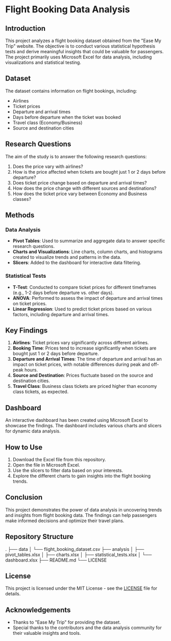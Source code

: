 # Flight Booking Data Analysis

## Introduction
This project analyzes a flight booking dataset obtained from the "Ease My Trip" website. The objective is to conduct various statistical hypothesis tests and derive meaningful insights that could be valuable for passengers. The project primarily uses Microsoft Excel for data analysis, including visualizations and statistical testing.

## Dataset
The dataset contains information on flight bookings, including:
- Airlines
- Ticket prices
- Departure and arrival times
- Days before departure when the ticket was booked
- Travel class (Economy/Business)
- Source and destination cities

## Research Questions
The aim of the study is to answer the following research questions:
1. Does the price vary with airlines?
2. How is the price affected when tickets are bought just 1 or 2 days before departure?
3. Does ticket price change based on departure and arrival times?
4. How does the price change with different sources and destinations?
5. How does the ticket price vary between Economy and Business classes?

## Methods
### Data Analysis
- **Pivot Tables**: Used to summarize and aggregate data to answer specific research questions.
- **Charts and Visualizations**: Line charts, column charts, and histograms created to visualize trends and patterns in the data.
- **Slicers**: Added to the dashboard for interactive data filtering.

### Statistical Tests
- **T-Test**: Conducted to compare ticket prices for different timeframes (e.g., 1-2 days before departure vs. other days).
- **ANOVA**: Performed to assess the impact of departure and arrival times on ticket prices.
- **Linear Regression**: Used to predict ticket prices based on various factors, including departure and arrival times.

## Key Findings
1. **Airlines**: Ticket prices vary significantly across different airlines.
2. **Booking Time**: Prices tend to increase significantly when tickets are bought just 1 or 2 days before departure.
3. **Departure and Arrival Times**: The time of departure and arrival has an impact on ticket prices, with notable differences during peak and off-peak hours.
4. **Source and Destination**: Prices fluctuate based on the source and destination cities.
5. **Travel Class**: Business class tickets are priced higher than economy class tickets, as expected.

## Dashboard
An interactive dashboard has been created using Microsoft Excel to showcase the findings. The dashboard includes various charts and slicers for dynamic data analysis.

## How to Use
1. Download the Excel file from this repository.
2. Open the file in Microsoft Excel.
3. Use the slicers to filter data based on your interests.
4. Explore the different charts to gain insights into the flight booking trends.

## Conclusion
This project demonstrates the power of data analysis in uncovering trends and insights from flight booking data. The findings can help passengers make informed decisions and optimize their travel plans.

## Repository Structure
.
├── data
│   └── flight_booking_dataset.csv
├── analysis
│   ├── pivot_tables.xlsx
│   ├── charts.xlsx
│   ├── statistical_tests.xlsx
│   └── dashboard.xlsx
├── README.md
└── LICENSE

## License
This project is licensed under the MIT License - see the [LICENSE](LICENSE) file for details.

## Acknowledgements
- Thanks to "Ease My Trip" for providing the dataset.
- Special thanks to the contributors and the data analysis community for their valuable insights and tools.


